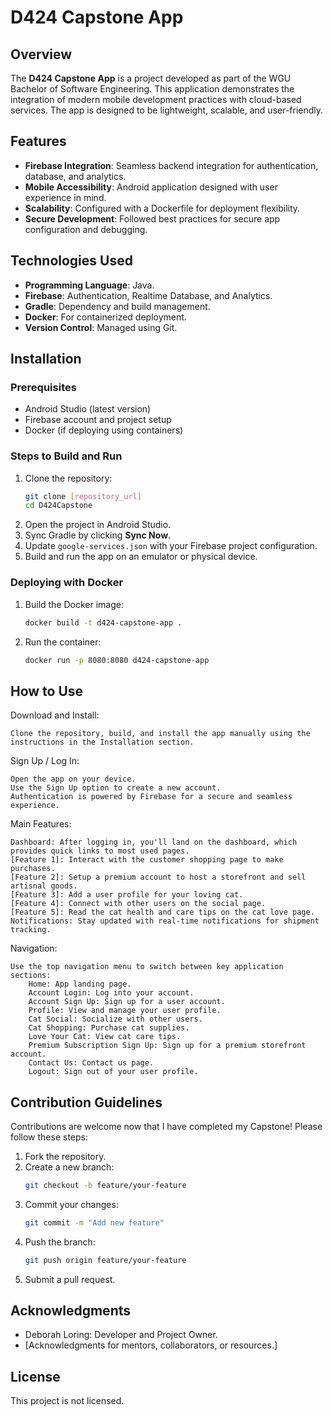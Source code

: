 # D424 Capstone App

## Overview
The **D424 Capstone App** is a project developed as part of the WGU Bachelor of Software Engineering. 
This application demonstrates the integration of modern mobile development practices with cloud-based services. 
The app is designed to be lightweight, scalable, and user-friendly.

## Features
- **Firebase Integration**: Seamless backend integration for authentication, database, and analytics.
- **Mobile Accessibility**: Android application designed with user experience in mind.
- **Scalability**: Configured with a Dockerfile for deployment flexibility.
- **Secure Development**: Followed best practices for secure app configuration and debugging.

## Technologies Used
- **Programming Language**: Java.
- **Firebase**: Authentication, Realtime Database, and Analytics.
- **Gradle**: Dependency and build management.
- **Docker**: For containerized deployment.
- **Version Control**: Managed using Git.

## Installation
### Prerequisites
- Android Studio (latest version)
- Firebase account and project setup
- Docker (if deploying using containers)

### Steps to Build and Run
1. Clone the repository:
   ```bash
   git clone [repository_url]
   cd D424Capstone
   ```
2. Open the project in Android Studio.
3. Sync Gradle by clicking **Sync Now**.
4. Update `google-services.json` with your Firebase project configuration.
5. Build and run the app on an emulator or physical device.

### Deploying with Docker
1. Build the Docker image:
   ```bash
   docker build -t d424-capstone-app .
   ```
2. Run the container:
   ```bash
   docker run -p 8080:8080 d424-capstone-app
   ```

## How to Use
Download and Install:

    Clone the repository, build, and install the app manually using the instructions in the Installation section.

Sign Up / Log In:

    Open the app on your device.
    Use the Sign Up option to create a new account.
    Authentication is powered by Firebase for a secure and seamless experience.

Main Features:

    Dashboard: After logging in, you'll land on the dashboard, which provides quick links to most used pages.
    [Feature 1]: Interact with the customer shopping page to make purchases.
    [Feature 2]: Setup a premium account to host a storefront and sell artisnal goods.
    [Feature 3]: Add a user profile for your loving cat.
    [Feature 4]: Connect with other users on the social page.
    [Feature 5]: Read the cat health and care tips on the cat love page.
    Notifications: Stay updated with real-time notifications for shipment tracking.

Navigation:

    Use the top navigation menu to switch between key application sections:
        Home: App landing page.
        Account Login: Log into your account.
        Account Sign Up: Sign up for a user account.
        Profile: View and manage your user profile.
        Cat Social: Socialize with other users.
        Cat Shopping: Purchase cat supplies.
        Love Your Cat: View cat care tips.
        Premium Subscription Sign Up: Sign up for a premium storefront account.
        Contact Us: Contact us page.
        Logout: Sign out of your user profile.

## Contribution Guidelines
Contributions are welcome now that I have completed my Capstone! Please follow these steps:
1. Fork the repository.
2. Create a new branch:
   ```bash
   git checkout -b feature/your-feature
   ```
3. Commit your changes:
   ```bash
   git commit -m "Add new feature"
   ```
4. Push the branch:
   ```bash
   git push origin feature/your-feature
   ```
5. Submit a pull request.

## Acknowledgments
- Deborah Loring: Developer and Project Owner.
- [Acknowledgments for mentors, collaborators, or resources.]

## License
This project is not licensed.

